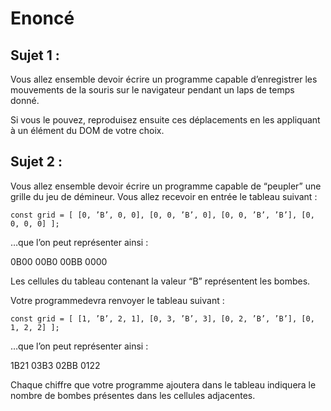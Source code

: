 # Enoncé

## Sujet 1 :
Vous allez ensemble devoir écrire un programme capable d’enregistrer les mouvements de
la souris sur le navigateur pendant un laps de temps donné.


Si vous le pouvez, reproduisez ensuite ces déplacements en les appliquant à un élément du DOM de votre choix.

## Sujet 2 :
Vous allez ensemble devoir écrire un programme capable de “peupler” une grille du jeu de
démineur. Vous allez recevoir en entrée le tableau suivant :


`const grid = [ [0, ’B’, 0, 0], [0, 0, ’B’, 0], [0, 0, ’B’, ’B’], [0, 0, 0, 0] ];`


…que l’on peut représenter ainsi :


0B00
00B0
00BB
0000

Les cellules du tableau contenant la valeur “B” représentent les bombes.

Votre programmedevra renvoyer le tableau suivant :


`const grid = [ [1, ’B’, 2, 1], [0, 3, ’B’, 3], [0, 2, ’B’, ’B’], [0, 1, 2, 2] ];`


…que l’on peut représenter ainsi :


1B21
03B3
02BB
0122


Chaque chiffre que votre programme ajoutera dans le tableau indiquera le nombre de bombes présentes dans les cellules adjacentes.